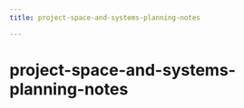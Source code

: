 ```yaml
---
title: project-space-and-systems-planning-notes

---
```


# project-space-and-systems-planning-notes